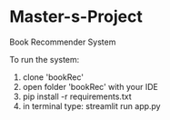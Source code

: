 # Master-s-Project

Book Recommender System

To run the system:
1. clone 'bookRec'
2. open folder 'bookRec' with your IDE
3. pip install -r requirements.txt
4. in terminal type: streamlit run app.py
